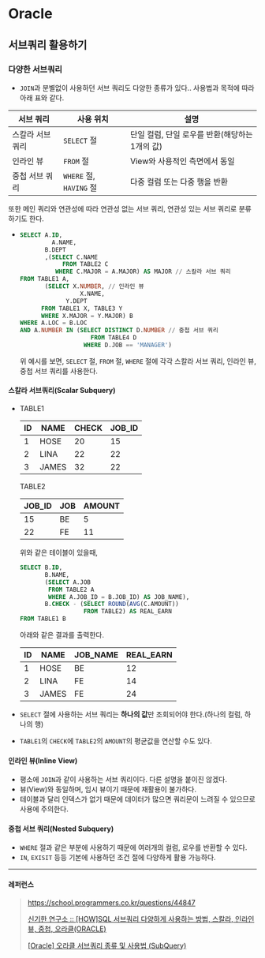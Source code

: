 # Oracle

## 서브쿼리 활용하기

### 다양한 서브쿼리

- `JOIN`과 분별없이 사용하던 서브 쿼리도 다양한 종류가 있다.. 사용법과 목적에 따라 아래 표와 같다.

| 서브 쿼리     | 사용 위치                 | 설명                           |
| --------- | --------------------- | ---------------------------- |
| 스칼라 서브 쿼리 | `SELECT` 절            | 단일 컬럼, 단일 로우를 반환(해당하는 1개의 값) |
| 인라인 뷰     | `FROM` 절              | View와 사용적인 측면에서 동일           |
| 중첩 서브 쿼리  | `WHERE` 절, `HAVING` 절 | 다중 컬럼 또는 다중 행을 반환            |

  또한 메인 쿼리와 연관성에 따라 연관성 없는 서브 쿼리, 연관성 있는 서브 쿼리로 분류하기도 한다.

- ```SQL
  SELECT A.ID,
           A.NAME,
         B.DEPT
         ,(SELECT C.NAME
              FROM TABLE2 C
            WHERE C.MAJOR = A.MAJOR) AS MAJOR // 스칼라 서브 쿼리
  FROM TABLE1 A,
         (SELECT X.NUMBER, // 인라인 뷰
                   X.NAME,
               Y.DEPT
        FROM TABLE1 X, TABLE3 Y
        WHERE X.MAJOR = Y.MAJOR) B
  WHERE A.LOC = B.LOC
  AND A.NUMBER IN (SELECT DISTINCT D.NUMBER // 중첩 서브 쿼리
                      FROM TABLE4 D
                    WHERE D.JOB == 'MANAGER')
  ```
  
  위 예시를 보면, `SELECT` 절, `FROM` 절, `WHERE` 절에 각각 스칼라 서브 쿼리, 인라인 뷰, 중첩 서브 쿼리를 사용한다.

#### 스칼라 서브쿼리(Scalar Subquery)

- TABLE1
  
  | ID  | NAME  | CHECK | JOB_ID |
  | --- | ----- | ----- | ------ |
  | 1   | HOSE  | 20    | 15     |
  | 2   | LINA  | 22    | 22     |
  | 3   | JAMES | 32    | 22     |
  
  TABLE2
  
  | JOB_ID | JOB | AMOUNT |
  | ------ | --- | ------ |
  | 15     | BE  | 5      |
  | 22     | FE  | 11     |
  
  위와 같은 테이블이 있을때,
  
  ```sql
  SELECT B.ID,
         B.NAME,
         (SELECT A.JOB
          FROM TABLE2 A
          WHERE A.JOB_ID = B.JOB_ID) AS JOB_NAME),
         B.CHECK - (SELECT ROUND(AVG(C.AMOUNT))
                    FROM TABLE2) AS REAL_EARN
  FROM TABLE1 B
  ```
  
  아래와 같은 결과를 출력한다.
  
  | ID  | NAME  | JOB_NAME | REAL_EARN |
  | --- | ----- | -------- | --------- |
  | 1   | HOSE  | BE       | 12        |
  | 2   | LINA  | FE       | 14        |
  | 3   | JAMES | FE       | 24        |

- `SELECT` 절에 사용하는 서브 쿼리는 **하나의 값**만 조회되어야 한다.(하나의 컬럼, 하나의 행)

- `TABLE1`의 `CHECK`에 `TABLE2`의 `AMOUNT`의 평균값을 연산할 수도 있다.

#### 인라인 뷰(Inline View)

- 평소에 `JOIN`과 같이 사용하는 서브 쿼리이다. 다른 설명을 붙이진 않겠다.
- 뷰(View)와 동일하며, 임시 뷰이기 때문에 재활용이 불가하다.
- 테이블과 달리 인덱스가 없기 때문에 데이터가 많으면 쿼리문이 느려질 수 있으므로 사용에 주의한다.

#### 중첩 서브 쿼리(Nested Subquery)

- `WHERE` 절과 같은 부분에 사용하기 때문에 여러개의 컬럼, 로우를 반환할 수 있다.
- `IN`, `EXISIT` 등등 기본에 사용하던 조건 절에 다양하게 활용 가능하다.

---

#### 레퍼런스

> https://school.programmers.co.kr/questions/44847
> 
> [신기한 연구소 :: [HOW]SQL 서브쿼리 다양하게 사용하는 방법, 스칼라, 인라인 뷰, 중첩, 오라클(ORACLE)](https://tiboy.tistory.com/568)
> 
> [[Oracle] 오라클 서브쿼리 종류 및 사용법 (SubQuery)](https://gent.tistory.com/464)
